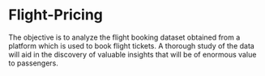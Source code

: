 # Flight-Pricing
The objective is to analyze the flight booking dataset obtained from a platform which is used to book flight tickets. A thorough study of the data will aid in the discovery of valuable insights that will be of enormous value to passengers.

